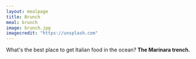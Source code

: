 ```yaml
---
layout: mealpage
title: Brunch
meal: brunch
image: brunch.jpg
imagecredit: "https://unsplash.com"
---
```

What's the best place to get Italian food in the ocean?
__The Marinara trench.__